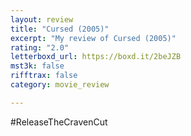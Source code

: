 ```yaml
---
layout: review
title: "Cursed (2005)"
excerpt: "My review of Cursed (2005)"
rating: "2.0"
letterboxd_url: https://boxd.it/2beJZB
mst3k: false
rifftrax: false
category: movie_review

---
```


#ReleaseTheCravenCut